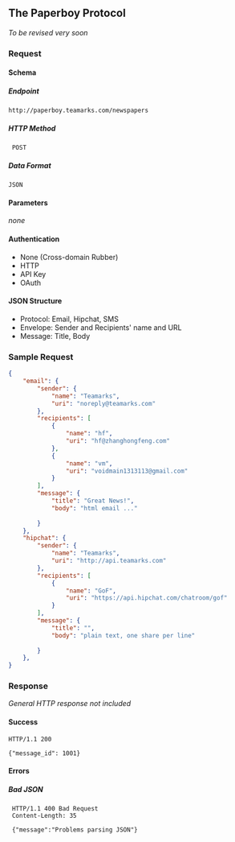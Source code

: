 ## The Paperboy Protocol

*To be revised very soon*

### Request

#### Schema

##### Endpoint
```
http://paperboy.teamarks.com/newspapers
```

##### HTTP Method

` POST`

##### Data Format

`JSON`

#### Parameters

*none*

#### Authentication

- None (Cross-domain Rubber)
- HTTP
- API Key
- OAuth

#### JSON Structure

- Protocol: Email, Hipchat, SMS
- Envelope: Sender and Recipients' name and URL
- Message: Title, Body

### Sample Request

```json
{
	"email": {
		"sender": {
			"name": "Teamarks",
			"uri": "noreply@teamarks.com"
		},
		"recipients": [
			{
				"name": "hf",
				"uri": "hf@zhanghongfeng.com"
			},
			{
				"name": "vm",
				"uri": "voidmain1313113@gmail.com"
			}
		],
		"message": {
			"title": "Great News!",
			"body": "html email ..."
			
		}
	},
	"hipchat": {
		"sender": {
			"name": "Teamarks",
			"uri": "http://api.teamarks.com"
		},
		"recipients": [
			{
				"name": "GoF",
				"uri": "https://api.hipchat.com/chatroom/gof"
			}
		],
		"message": {
			"title": "",
			"body": "plain text, one share per line"
			
		}
	},
}
```

### Response

*General HTTP response not included*

#### Success

```
HTTP/1.1 200

{"message_id": 1001}
```

#### Errors

##### Bad JSON

```
 HTTP/1.1 400 Bad Request
 Content-Length: 35

 {"message":"Problems parsing JSON"}
 ```